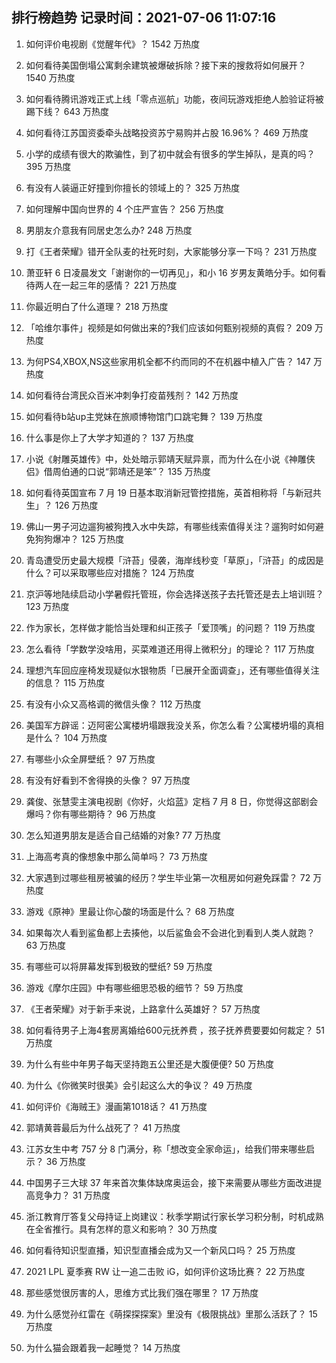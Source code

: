 
## 排行榜趋势 记录时间：2021-07-06 11:07:16
  
  1. 如何评价电视剧《觉醒年代》？ 1542 万热度
    
  2. 如何看待美国倒塌公寓剩余建筑被爆破拆除？接下来的搜救将如何展开？ 1540 万热度
    
  3. 如何看待腾讯游戏正式上线「零点巡航」功能，夜间玩游戏拒绝人脸验证将被踢下线？ 643 万热度
    
  4. 如何看待江苏国资委牵头战略投资苏宁易购并占股 16.96%？ 469 万热度
    
  5. 小学的成绩有很大的欺骗性，到了初中就会有很多的学生掉队，是真的吗？ 395 万热度
    
  6. 有没有人装逼正好撞到你擅长的领域上的？ 325 万热度
    
  7. 如何理解中国向世界的 4 个庄严宣告？ 256 万热度
    
  8. 男朋友介意我有同居史怎么办? 248 万热度
    
  9. 打《王者荣耀》错开全队麦的社死时刻，大家能够分享一下吗？ 231 万热度
    
  10. 萧亚轩 6 日凌晨发文「谢谢你的一切再见」，和小 16 岁男友黄皓分手。如何看待两人在一起三年的感情？ 221 万热度
    
  11. 你最近明白了什么道理？ 218 万热度
    
  12. 「哈维尔事件」视频是如何做出来的?我们应该如何甄别视频的真假？ 209 万热度
    
  13. 为何PS4,XBOX,NS这些家用机全都不约而同的不在机器中植入广告？ 147 万热度
    
  14. 如何看待台湾民众百米冲刺争打疫苗残剂？ 142 万热度
    
  15. 如何看待b站up主党妹在旅顺博物馆门口跳宅舞？ 139 万热度
    
  16. 什么事是你上了大学才知道的？ 137 万热度
    
  17. 小说《射雕英雄传》中，处处暗示郭靖天赋异禀，而为什么在小说《神雕侠侣》借周伯通的口说“郭靖还是笨”？ 135 万热度
    
  18. 如何看待英国宣布 7 月 19 日基本取消新冠管控措施，英首相称将「与新冠共生」？ 126 万热度
    
  19. 佛山一男子河边遛狗被狗拽入水中失踪，有哪些线索值得关注？遛狗时如何避免狗狗爆冲？ 125 万热度
    
  20. 青岛遭受历史最大规模「浒苔」侵袭，海岸线秒变「草原」，「浒苔」的成因是什么？可以采取哪些应对措施？ 124 万热度
    
  21. 京沪等地陆续启动小学暑假托管班，你会选择送孩子去托管还是去上培训班？ 123 万热度
    
  22. 作为家长，怎样做才能恰当处理和纠正孩子「爱顶嘴」的问题？ 119 万热度
    
  23. 怎么看待「学数学没啥用，买菜难道还用得上微积分」的理论？ 117 万热度
    
  24. 理想汽车回应座椅发现疑似水银物质「已展开全面调查」，还有哪些值得关注的信息？ 115 万热度
    
  25. 有没有小众又高格调的微信头像？ 112 万热度
    
  26. 美国军方辟谣：迈阿密公寓楼坍塌跟我没关系，你怎么看？公寓楼坍塌的真相是什么？ 104 万热度
    
  27. 有哪些小众全屏壁纸？ 97 万热度
    
  28. 有没有好看到不舍得换的头像？ 97 万热度
    
  29. 龚俊、张慧雯主演电视剧《你好，火焰蓝》定档 7 月 8 日，你觉得这部剧会爆吗？你有哪些期待？ 96 万热度
    
  30. 怎么知道男朋友是适合自己结婚的对象? 77 万热度
    
  31. 上海高考真的像想象中那么简单吗？ 73 万热度
    
  32. 大家遇到过哪些租房被骗的经历？学生毕业第一次租房如何避免踩雷？ 72 万热度
    
  33. 游戏《原神》里最让你心酸的场面是什么？ 68 万热度
    
  34. 如果每次人看到鲨鱼都上去揍他，以后鲨鱼会不会进化到看到人类人就跑？ 63 万热度
    
  35. 有哪些可以将屏幕发挥到极致的壁纸? 59 万热度
    
  36. 游戏《摩尔庄园》中有哪些细思恐极的细节？ 59 万热度
    
  37. 《王者荣耀》对于新手来说，上路拿什么英雄好？ 57 万热度
    
  38. 如何看待男子上海4套房离婚给600元抚养费 ，孩子抚养费要要如何裁定？ 51 万热度
    
  39. 为什么有些中年男子每天坚持跑五公里还是大腹便便? 50 万热度
    
  40. 为什么《你微笑时很美》会引起这么大的争议？ 49 万热度
    
  41. 如何评价《海贼王》漫画第1018话？ 41 万热度
    
  42. 郭靖黄蓉最后为什么战死了？ 41 万热度
    
  43. 江苏女生中考 757 分 8 门满分，称「想改变全家命运」，给我们带来哪些启示？ 36 万热度
    
  44. 中国男子三大球 37 年来首次集体缺席奥运会，接下来需要从哪些方面改进提高竞争力？ 31 万热度
    
  45. 浙江教育厅答复父母持证上岗建议：秋季学期试行家长学习积分制，时机成熟在全省推行。具有怎样的意义和影响？ 30 万热度
    
  46. 如何看待知识型直播，知识型直播会成为又一个新风口吗？ 25 万热度
    
  47. 2021 LPL 夏季赛 RW 让一追二击败 iG，如何评价这场比赛？ 22 万热度
    
  48. 那些感觉很厉害的人，思维方式比我们强在哪里？ 17 万热度
    
  49. 为什么感觉孙红雷在《萌探探探案》里没有《极限挑战》里那么活跃了？ 15 万热度
    
  50. 为什么猫会跟着我一起睡觉？ 14 万热度
    